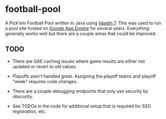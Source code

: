 # football-pool
A Pick'em Football Pool written in Java using [Vaadin 7](https://vaadin.com/home).  This was used to run a pool site hosted on [Google App Engine](https://cloud.google.com/appengine/docs) for several years.  Everything generally works well but there are a couple areas that could be improved.

## TODO
- There are GAE caching issues where game results are either not updated or revert to old values.

- Playoffs aren't handled great.  Assigning the playoff teams and playoff "week" requires code changes.

- There are a couple debugging endpoints that only use security by obscurity.

- See TODOs in the code for additional setup that is required for SSO registration, etc.

